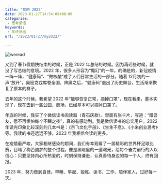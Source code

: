 ```yaml
---
title: "我的 2022"
date: 2023-01-27T14:54:09+08:00
categories:
 - 思考感悟
keywords:
 - 年终总结
url: "/2023/01/27/my2022/"

---
```


![weread](images/weread.jpg)

又到了春节假期快结束的时候，正是 2022 年总结的时候。因为再迟些时候，就没了写总结的意境。2022 年，很多人形容为“魔幻”的一年。的确是的，新冠疫情一阵一阵，“健康码”、“做核酸”成了人们日常生活的一部分。随着 12月初的一声“放开”，奥密克戎席卷全国，阵痛之后，“健康码”退出了历史舞台，生活渐渐恢复了原本的样子。

去年的这个时候，我希望 2022 年“能够恢复正常，摘掉口罩”，现在看来，基本实现了，现在去到一些公园、商场，已经基本可以摘掉口罩了。

年底的时候，我买了个微信读书阅读器（青石灰款）。里面有张卡片，写道：“赠吾友，愿不再惧怕每个不眠之夜”，真的有感动到。我是微信读书的忠实用户，2022 年读完印象比较深刻的几本书是：《奈飞文化手册》、《生生不息》、《小米创业思考》等。我读的书还远远不够，2023 年我相信会读的更多。

在疫情最严峻，大家相继感染的期间，我们有幸观看了一届精彩的世界杯足球比赛，目睹了梅西圆梦的整个过程。像是黑暗里的一道曙光，给每个奋力前行的人以信心：只要坚持内心所热爱的，时刻保持谦逊，认真善待身边的每一个人，终有回报。

2023 年，努力做到自律，早睡、早起、锻炼、读书、工作、陪伴家人，过好每一天。
